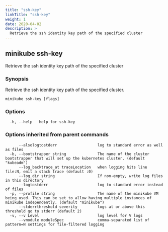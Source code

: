 ```yaml
---
title: "ssh-key"
linkTitle: "ssh-key"
weight: 1
date: 2020-04-02
description: >
  Retrieve the ssh identity key path of the specified cluster
---
```




## minikube ssh-key

Retrieve the ssh identity key path of the specified cluster

### Synopsis

Retrieve the ssh identity key path of the specified cluster.

```
minikube ssh-key [flags]
```

### Options

```
  -h, --help   help for ssh-key
```

### Options inherited from parent commands

```
      --alsologtostderr                  log to standard error as well as files
  -b, --bootstrapper string              The name of the cluster bootstrapper that will set up the kubernetes cluster. (default "kubeadm")
      --log_backtrace_at traceLocation   when logging hits line file:N, emit a stack trace (default :0)
      --log_dir string                   If non-empty, write log files in this directory
      --logtostderr                      log to standard error instead of files
  -p, --profile string                   The name of the minikube VM being used. This can be set to allow having multiple instances of minikube independently. (default "minikube")
      --stderrthreshold severity         logs at or above this threshold go to stderr (default 2)
  -v, --v Level                          log level for V logs
      --vmodule moduleSpec               comma-separated list of pattern=N settings for file-filtered logging
```

